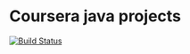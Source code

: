 # Coursera java projects

[![Build Status](https://travis-ci.com/kalsmic/CourseraJavaProjects.svg?token=tH8zhmCGVCj3qy7PLPLJ&branch=integrate-travis)](https://travis-ci.com/kalsmic/CourseraJavaProjects)